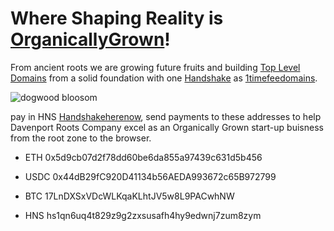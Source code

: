 # Where Shaping Reality is [OrganicallyGrown](http://davenportrootscompany.organicallygrown/)!

From ancient roots we are growing future fruits and building [Top Level Domains](http://davenportrootscompany.hempdomain/) from a solid foundation with one [Handshake](https://handshake.org/) as [1timefeedomains](http://home.1timefeedomains/).

![dogwood bloosom](https://user-images.githubusercontent.com/37987346/90586437-31d33480-e1a5-11ea-9494-48fda41b18f3.jpg)

pay in HNS [Handshakeherenow](http://hns.handshakeherenow/), send payments to these addresses to help Davenport Roots Company excel as an Organically Grown start-up buisness from the root zone to the browser.

- ETH 0x5d9cb07d2f78dd60be6da855a97439c631d5b456

- USDC 0x44dB29fC920D41134b56AEDA993672c65B972799

- BTC 17LnDXSxVDcWLKqaKLhtJV5w8L9PACwhNW

- HNS hs1qn6uq4t829z9g2zxsusafh4hy9edwnj7zum8zym
